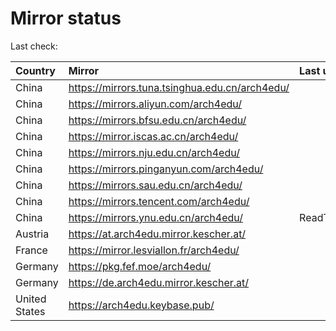<script src="./time.js"></script>
# Mirror status
Last check: <script type="text/javascript">localize(1667982711.7627485);</script>

|Country|Mirror|Last update|
|:------|:-----|:----------|
|China|https://mirrors.tuna.tsinghua.edu.cn/arch4edu/|<script type="text/javascript">localize(1667976624);</script>|
|China|https://mirrors.aliyun.com/arch4edu/|<script type="text/javascript">localize(1667889976);</script>|
|China|https://mirrors.bfsu.edu.cn/arch4edu/|<script type="text/javascript">localize(1667933530);</script>|
|China|https://mirror.iscas.ac.cn/arch4edu/|<script type="text/javascript">localize(1667933530);</script>|
|China|https://mirrors.nju.edu.cn/arch4edu/|<script type="text/javascript">localize(1667889976);</script>|
|China|https://mirrors.pinganyun.com/arch4edu/|<script type="text/javascript">localize(1667933530);</script>|
|China|https://mirrors.sau.edu.cn/arch4edu/|<script type="text/javascript">localize(1650446957);</script>|
|China|https://mirrors.tencent.com/arch4edu/|<script type="text/javascript">localize(1667933530);</script>|
|China|https://mirrors.ynu.edu.cn/arch4edu/|ReadTimeout|
|Austria|https://at.arch4edu.mirror.kescher.at/|<script type="text/javascript">localize(1667933530);</script>|
|France|https://mirror.lesviallon.fr/arch4edu/|<script type="text/javascript">localize(1667933530);</script>|
|Germany|https://pkg.fef.moe/arch4edu/|<script type="text/javascript">localize(1667933530);</script>|
|Germany|https://de.arch4edu.mirror.kescher.at/|<script type="text/javascript">localize(1667933530);</script>|
|United States|https://arch4edu.keybase.pub/|<script type="text/javascript">localize(1667933530);</script>|

<script src="./tablefilter/tablefilter.js"></script>
<script src="./table.js"></script>